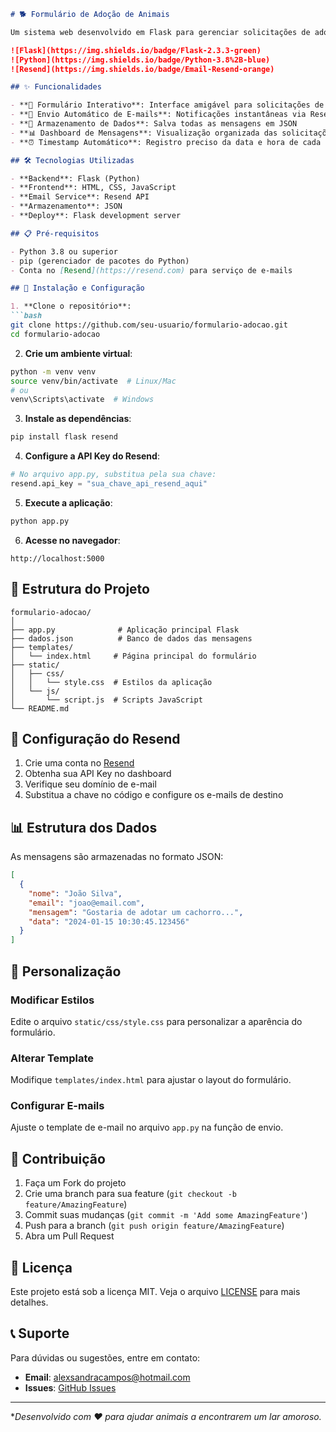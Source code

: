 ```markdown
# 🐕 Formulário de Adoção de Animais

Um sistema web desenvolvido em Flask para gerenciar solicitações de adoção de animais, com envio automático de e-mails e armazenamento de dados.

![Flask](https://img.shields.io/badge/Flask-2.3.3-green)
![Python](https://img.shields.io/badge/Python-3.8%2B-blue)
![Resend](https://img.shields.io/badge/Email-Resend-orange)

## ✨ Funcionalidades

- **📝 Formulário Interativo**: Interface amigável para solicitações de adoção
- **📧 Envio Automático de E-mails**: Notificações instantâneas via Resend
- **💾 Armazenamento de Dados**: Salva todas as mensagens em JSON
- **📊 Dashboard de Mensagens**: Visualização organizada das solicitações
- **⏰ Timestamp Automático**: Registro preciso da data e hora de cada solicitação

## 🛠️ Tecnologias Utilizadas

- **Backend**: Flask (Python)
- **Frontend**: HTML, CSS, JavaScript
- **Email Service**: Resend API
- **Armazenamento**: JSON
- **Deploy**: Flask development server

## 📋 Pré-requisitos

- Python 3.8 ou superior
- pip (gerenciador de pacotes do Python)
- Conta no [Resend](https://resend.com) para serviço de e-mails

## 🚀 Instalação e Configuração

1. **Clone o repositório**:
```bash
git clone https://github.com/seu-usuario/formulario-adocao.git
cd formulario-adocao
```

2. **Crie um ambiente virtual**:
```bash
python -m venv venv
source venv/bin/activate  # Linux/Mac
# ou
venv\Scripts\activate  # Windows
```

3. **Instale as dependências**:
```bash
pip install flask resend
```

4. **Configure a API Key do Resend**:
```python
# No arquivo app.py, substitua pela sua chave:
resend.api_key = "sua_chave_api_resend_aqui"
```

5. **Execute a aplicação**:
```bash
python app.py
```

6. **Acesse no navegador**:
```
http://localhost:5000
```

## 📁 Estrutura do Projeto

```
formulario-adocao/
│
├── app.py              # Aplicação principal Flask
├── dados.json          # Banco de dados das mensagens
├── templates/
│   └── index.html     # Página principal do formulário
├── static/
│   ├── css/
│   │   └── style.css  # Estilos da aplicação
│   └── js/
│       └── script.js  # Scripts JavaScript
└── README.md
```

## 🔧 Configuração do Resend

1. Crie uma conta no [Resend](https://resend.com)
2. Obtenha sua API Key no dashboard
3. Verifique seu domínio de e-mail
4. Substitua a chave no código e configure os e-mails de destino

## 📊 Estrutura dos Dados

As mensagens são armazenadas no formato JSON:
```json
[
  {
    "nome": "João Silva",
    "email": "joao@email.com",
    "mensagem": "Gostaria de adotar um cachorro...",
    "data": "2024-01-15 10:30:45.123456"
  }
]
```

## 🎨 Personalização

### Modificar Estilos
Edite o arquivo `static/css/style.css` para personalizar a aparência do formulário.

### Alterar Template
Modifique `templates/index.html` para ajustar o layout do formulário.

### Configurar E-mails
Ajuste o template de e-mail no arquivo `app.py` na função de envio.

## 🤝 Contribuição

1. Faça um Fork do projeto
2. Crie uma branch para sua feature (`git checkout -b feature/AmazingFeature`)
3. Commit suas mudanças (`git commit -m 'Add some AmazingFeature'`)
4. Push para a branch (`git push origin feature/AmazingFeature`)
5. Abra um Pull Request

## 📝 Licença

Este projeto está sob a licença MIT. Veja o arquivo [LICENSE](LICENSE) para mais detalhes.

## 📞 Suporte

Para dúvidas ou sugestões, entre em contato:

- **Email**: alexsandracampos@hotmail.com
- **Issues**: [GitHub Issues](https://github.com/seu-usuario/formulario-adocao/issues)

---

**Desenvolvido com ❤️ para ajudar animais a encontrarem um lar amoroso.*


